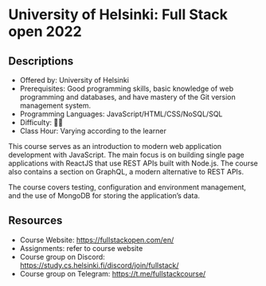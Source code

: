 # University of Helsinki: Full Stack open 2022

## Descriptions

- Offered by: University of Helsinki
- Prerequisites: Good programming skills, basic knowledge of web programming and databases, and have mastery of the Git version management system.
- Programming Languages: JavaScript/HTML/CSS/NoSQL/SQL
- Difficulty: 🌟🌟
- Class Hour: Varying according to the learner

This course serves as an introduction to modern web application development with JavaScript. The main focus is on building single page applications with ReactJS that use REST APIs built with Node.js. The course also contains a section on GraphQL, a modern alternative to REST APIs.

The course covers testing, configuration and environment management, and the use of MongoDB for storing the application’s data.

## Resources
- Course Website: <https://fullstackopen.com/en/>
- Assignments: refer to course website
- Course group on Discord: <https://study.cs.helsinki.fi/discord/join/fullstack/>
- Course group on Telegram: <https://t.me/fullstackcourse/>
